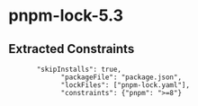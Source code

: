 # pnpm-lock-5.3

## Extracted Constraints

```log
       "skipInstalls": true,
             "packageFile": "package.json",
             "lockFiles": ["pnpm-lock.yaml"],
             "constraints": {"pnpm": ">=8"}
```
